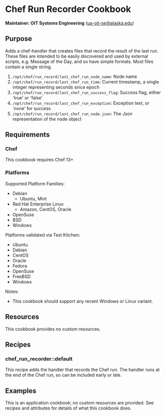 # Chef Run Recorder Cookbook

__Maintainer: OIT Systems Engineering__ (<ua-oit-se@alaska.edu>)

## Purpose

Adds a chef-handler that creates files that record the result of the last run.
These files are intended to be easily discovered and used by external scripts, e.g. Message of the Day, and so have simple formats.
Most files contain a single string.

1. `/opt/chef/run_record/last_chef_run_node_name`: Node name
1. `/opt/chef/run_record/last_chef_run_time`: Current timestamp, a single integer representing seconds since epoch
1. `/opt/chef/run_record/last_chef_run_success_flag`: Success flag, either 'true' or 'false'
1. `/opt/chef/run_record/last_chef_run_exception`: Exception text, or 'none' for success
1. `/opt/chef/run_record/last_chef_run_node.json`: The Json representation of the node object

## Requirements

### Chef

This cookbook requires Chef 13+

### Platforms

Supported Platform Families:

* Debian
  * Ubuntu, Mint
* Red Hat Enterprise Linux
  * Amazon, CentOS, Oracle
* OpenSuse
* BSD
* Windows

Platforms validated via Test Kitchen:

* Ubuntu
* Debian
* CentOS
* Oracle
* Fedora
* OpenSuse
* FreeBSD
* Windows

Notes:

* This cookbook should support any recent Windows or Linux variant.

## Resources

This cookbook provides no custom resources.

## Recipes

### chef_run_recorder::default

This recipe adds the handler that records the Chef run.  The handler runs at the end of the Chef run, so can be included early or late.

## Examples

This is an application cookbook; no custom resources are provided.  See recipes and attributes for details of what this cookbook does.
